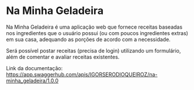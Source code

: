 # Na Minha Geladeira

Na Minha Geladeira é uma aplicação web que fornece receitas baseadas nos ingredientes que o usuário possui (ou com poucos ingredientes extras) em sua casa, adequando as porções de acordo com a necessidade.

Será possível postar receitas (precisa de login) utilizando um formulário, além de comentar e avaliar receitas existentes. 

Link da documentação: https://app.swaggerhub.com/apis/IGORSERODIOQUEIROZ/na-minha_geladeira/1.0.0
